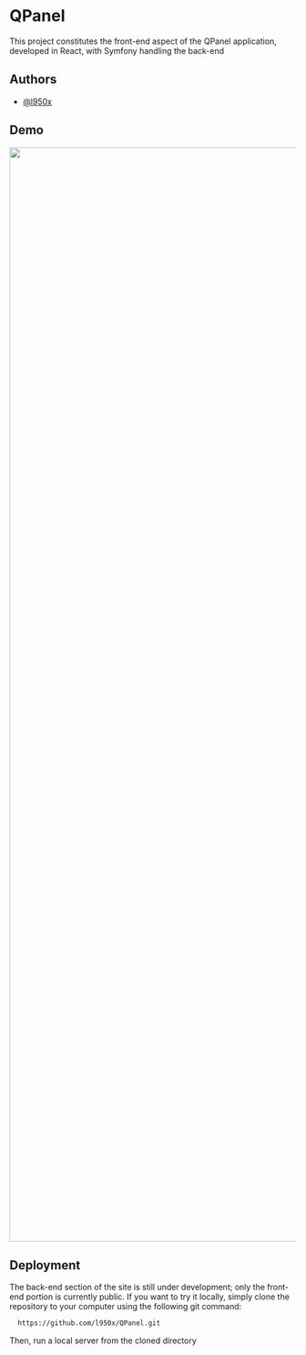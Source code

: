 
# QPanel

This project constitutes the front-end aspect of the QPanel application, developed in React, with Symfony handling the back-end

## Authors

- [@l950x](https://www.github.com/l950x)


## Demo

<img align="center" width="1920" src="[https://cdn.discordapp.com/attachments/1077640007369641984/1179843327110156409/pw2_2.gif?ex=657b41b9&is=6568ccb9&hm=d9e88cbaf59145d73b47d3b90c82a1d2892b0ba0ba22d4d216b2ac71b71d3cd1&](https://cdn.discordapp.com/attachments/1077640007369641984/1180216365332836482/qpanel.gif?ex=657c9d24&is=656a2824&hm=7b8f1c2b85293e6df737202b48f7552a966222c188647924c0168adfe3b0cf1f&)"  />

## Deployment

The back-end section of the site is still under development; only the front-end portion is currently public. If you want to try it locally, simply clone the repository to your computer using the following git command:

```bash
  https://github.com/l950x/QPanel.git
```
Then, run a local server from the cloned directory
